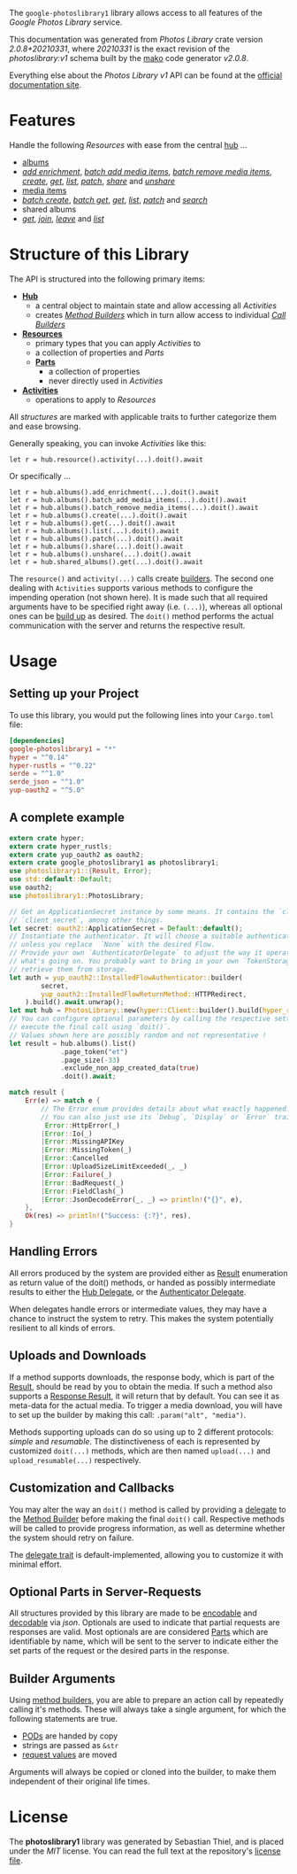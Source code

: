 <!---
DO NOT EDIT !
This file was generated automatically from 'src/mako/api/README.md.mako'
DO NOT EDIT !
-->
The `google-photoslibrary1` library allows access to all features of the *Google Photos Library* service.

This documentation was generated from *Photos Library* crate version *2.0.8+20210331*, where *20210331* is the exact revision of the *photoslibrary:v1* schema built by the [mako](http://www.makotemplates.org/) code generator *v2.0.8*.

Everything else about the *Photos Library* *v1* API can be found at the
[official documentation site](https://developers.google.com/photos/).
# Features

Handle the following *Resources* with ease from the central [hub](https://docs.rs/google-photoslibrary1/2.0.8+20210331/google_photoslibrary1/PhotosLibrary) ... 

* [albums](https://docs.rs/google-photoslibrary1/2.0.8+20210331/google_photoslibrary1/api::Album)
 * [*add enrichment*](https://docs.rs/google-photoslibrary1/2.0.8+20210331/google_photoslibrary1/api::AlbumAddEnrichmentCall), [*batch add media items*](https://docs.rs/google-photoslibrary1/2.0.8+20210331/google_photoslibrary1/api::AlbumBatchAddMediaItemCall), [*batch remove media items*](https://docs.rs/google-photoslibrary1/2.0.8+20210331/google_photoslibrary1/api::AlbumBatchRemoveMediaItemCall), [*create*](https://docs.rs/google-photoslibrary1/2.0.8+20210331/google_photoslibrary1/api::AlbumCreateCall), [*get*](https://docs.rs/google-photoslibrary1/2.0.8+20210331/google_photoslibrary1/api::AlbumGetCall), [*list*](https://docs.rs/google-photoslibrary1/2.0.8+20210331/google_photoslibrary1/api::AlbumListCall), [*patch*](https://docs.rs/google-photoslibrary1/2.0.8+20210331/google_photoslibrary1/api::AlbumPatchCall), [*share*](https://docs.rs/google-photoslibrary1/2.0.8+20210331/google_photoslibrary1/api::AlbumShareCall) and [*unshare*](https://docs.rs/google-photoslibrary1/2.0.8+20210331/google_photoslibrary1/api::AlbumUnshareCall)
* [media items](https://docs.rs/google-photoslibrary1/2.0.8+20210331/google_photoslibrary1/api::MediaItem)
 * [*batch create*](https://docs.rs/google-photoslibrary1/2.0.8+20210331/google_photoslibrary1/api::MediaItemBatchCreateCall), [*batch get*](https://docs.rs/google-photoslibrary1/2.0.8+20210331/google_photoslibrary1/api::MediaItemBatchGetCall), [*get*](https://docs.rs/google-photoslibrary1/2.0.8+20210331/google_photoslibrary1/api::MediaItemGetCall), [*list*](https://docs.rs/google-photoslibrary1/2.0.8+20210331/google_photoslibrary1/api::MediaItemListCall), [*patch*](https://docs.rs/google-photoslibrary1/2.0.8+20210331/google_photoslibrary1/api::MediaItemPatchCall) and [*search*](https://docs.rs/google-photoslibrary1/2.0.8+20210331/google_photoslibrary1/api::MediaItemSearchCall)
* shared albums
 * [*get*](https://docs.rs/google-photoslibrary1/2.0.8+20210331/google_photoslibrary1/api::SharedAlbumGetCall), [*join*](https://docs.rs/google-photoslibrary1/2.0.8+20210331/google_photoslibrary1/api::SharedAlbumJoinCall), [*leave*](https://docs.rs/google-photoslibrary1/2.0.8+20210331/google_photoslibrary1/api::SharedAlbumLeaveCall) and [*list*](https://docs.rs/google-photoslibrary1/2.0.8+20210331/google_photoslibrary1/api::SharedAlbumListCall)




# Structure of this Library

The API is structured into the following primary items:

* **[Hub](https://docs.rs/google-photoslibrary1/2.0.8+20210331/google_photoslibrary1/PhotosLibrary)**
    * a central object to maintain state and allow accessing all *Activities*
    * creates [*Method Builders*](https://docs.rs/google-photoslibrary1/2.0.8+20210331/google_photoslibrary1/client::MethodsBuilder) which in turn
      allow access to individual [*Call Builders*](https://docs.rs/google-photoslibrary1/2.0.8+20210331/google_photoslibrary1/client::CallBuilder)
* **[Resources](https://docs.rs/google-photoslibrary1/2.0.8+20210331/google_photoslibrary1/client::Resource)**
    * primary types that you can apply *Activities* to
    * a collection of properties and *Parts*
    * **[Parts](https://docs.rs/google-photoslibrary1/2.0.8+20210331/google_photoslibrary1/client::Part)**
        * a collection of properties
        * never directly used in *Activities*
* **[Activities](https://docs.rs/google-photoslibrary1/2.0.8+20210331/google_photoslibrary1/client::CallBuilder)**
    * operations to apply to *Resources*

All *structures* are marked with applicable traits to further categorize them and ease browsing.

Generally speaking, you can invoke *Activities* like this:

```Rust,ignore
let r = hub.resource().activity(...).doit().await
```

Or specifically ...

```ignore
let r = hub.albums().add_enrichment(...).doit().await
let r = hub.albums().batch_add_media_items(...).doit().await
let r = hub.albums().batch_remove_media_items(...).doit().await
let r = hub.albums().create(...).doit().await
let r = hub.albums().get(...).doit().await
let r = hub.albums().list(...).doit().await
let r = hub.albums().patch(...).doit().await
let r = hub.albums().share(...).doit().await
let r = hub.albums().unshare(...).doit().await
let r = hub.shared_albums().get(...).doit().await
```

The `resource()` and `activity(...)` calls create [builders][builder-pattern]. The second one dealing with `Activities` 
supports various methods to configure the impending operation (not shown here). It is made such that all required arguments have to be 
specified right away (i.e. `(...)`), whereas all optional ones can be [build up][builder-pattern] as desired.
The `doit()` method performs the actual communication with the server and returns the respective result.

# Usage

## Setting up your Project

To use this library, you would put the following lines into your `Cargo.toml` file:

```toml
[dependencies]
google-photoslibrary1 = "*"
hyper = "^0.14"
hyper-rustls = "^0.22"
serde = "^1.0"
serde_json = "^1.0"
yup-oauth2 = "^5.0"
```

## A complete example

```Rust
extern crate hyper;
extern crate hyper_rustls;
extern crate yup_oauth2 as oauth2;
extern crate google_photoslibrary1 as photoslibrary1;
use photoslibrary1::{Result, Error};
use std::default::Default;
use oauth2;
use photoslibrary1::PhotosLibrary;

// Get an ApplicationSecret instance by some means. It contains the `client_id` and 
// `client_secret`, among other things.
let secret: oauth2::ApplicationSecret = Default::default();
// Instantiate the authenticator. It will choose a suitable authentication flow for you, 
// unless you replace  `None` with the desired Flow.
// Provide your own `AuthenticatorDelegate` to adjust the way it operates and get feedback about 
// what's going on. You probably want to bring in your own `TokenStorage` to persist tokens and
// retrieve them from storage.
let auth = yup_oauth2::InstalledFlowAuthenticator::builder(
        secret,
        yup_oauth2::InstalledFlowReturnMethod::HTTPRedirect,
    ).build().await.unwrap();
let mut hub = PhotosLibrary::new(hyper::Client::builder().build(hyper_rustls::HttpsConnector::with_native_roots()), auth);
// You can configure optional parameters by calling the respective setters at will, and
// execute the final call using `doit()`.
// Values shown here are possibly random and not representative !
let result = hub.albums().list()
             .page_token("et")
             .page_size(-33)
             .exclude_non_app_created_data(true)
             .doit().await;

match result {
    Err(e) => match e {
        // The Error enum provides details about what exactly happened.
        // You can also just use its `Debug`, `Display` or `Error` traits
         Error::HttpError(_)
        |Error::Io(_)
        |Error::MissingAPIKey
        |Error::MissingToken(_)
        |Error::Cancelled
        |Error::UploadSizeLimitExceeded(_, _)
        |Error::Failure(_)
        |Error::BadRequest(_)
        |Error::FieldClash(_)
        |Error::JsonDecodeError(_, _) => println!("{}", e),
    },
    Ok(res) => println!("Success: {:?}", res),
}

```
## Handling Errors

All errors produced by the system are provided either as [Result](https://docs.rs/google-photoslibrary1/2.0.8+20210331/google_photoslibrary1/client::Result) enumeration as return value of
the doit() methods, or handed as possibly intermediate results to either the 
[Hub Delegate](https://docs.rs/google-photoslibrary1/2.0.8+20210331/google_photoslibrary1/client::Delegate), or the [Authenticator Delegate](https://docs.rs/yup-oauth2/*/yup_oauth2/trait.AuthenticatorDelegate.html).

When delegates handle errors or intermediate values, they may have a chance to instruct the system to retry. This 
makes the system potentially resilient to all kinds of errors.

## Uploads and Downloads
If a method supports downloads, the response body, which is part of the [Result](https://docs.rs/google-photoslibrary1/2.0.8+20210331/google_photoslibrary1/client::Result), should be
read by you to obtain the media.
If such a method also supports a [Response Result](https://docs.rs/google-photoslibrary1/2.0.8+20210331/google_photoslibrary1/client::ResponseResult), it will return that by default.
You can see it as meta-data for the actual media. To trigger a media download, you will have to set up the builder by making
this call: `.param("alt", "media")`.

Methods supporting uploads can do so using up to 2 different protocols: 
*simple* and *resumable*. The distinctiveness of each is represented by customized 
`doit(...)` methods, which are then named `upload(...)` and `upload_resumable(...)` respectively.

## Customization and Callbacks

You may alter the way an `doit()` method is called by providing a [delegate](https://docs.rs/google-photoslibrary1/2.0.8+20210331/google_photoslibrary1/client::Delegate) to the 
[Method Builder](https://docs.rs/google-photoslibrary1/2.0.8+20210331/google_photoslibrary1/client::CallBuilder) before making the final `doit()` call. 
Respective methods will be called to provide progress information, as well as determine whether the system should 
retry on failure.

The [delegate trait](https://docs.rs/google-photoslibrary1/2.0.8+20210331/google_photoslibrary1/client::Delegate) is default-implemented, allowing you to customize it with minimal effort.

## Optional Parts in Server-Requests

All structures provided by this library are made to be [encodable](https://docs.rs/google-photoslibrary1/2.0.8+20210331/google_photoslibrary1/client::RequestValue) and 
[decodable](https://docs.rs/google-photoslibrary1/2.0.8+20210331/google_photoslibrary1/client::ResponseResult) via *json*. Optionals are used to indicate that partial requests are responses 
are valid.
Most optionals are are considered [Parts](https://docs.rs/google-photoslibrary1/2.0.8+20210331/google_photoslibrary1/client::Part) which are identifiable by name, which will be sent to 
the server to indicate either the set parts of the request or the desired parts in the response.

## Builder Arguments

Using [method builders](https://docs.rs/google-photoslibrary1/2.0.8+20210331/google_photoslibrary1/client::CallBuilder), you are able to prepare an action call by repeatedly calling it's methods.
These will always take a single argument, for which the following statements are true.

* [PODs][wiki-pod] are handed by copy
* strings are passed as `&str`
* [request values](https://docs.rs/google-photoslibrary1/2.0.8+20210331/google_photoslibrary1/client::RequestValue) are moved

Arguments will always be copied or cloned into the builder, to make them independent of their original life times.

[wiki-pod]: http://en.wikipedia.org/wiki/Plain_old_data_structure
[builder-pattern]: http://en.wikipedia.org/wiki/Builder_pattern
[google-go-api]: https://github.com/google/google-api-go-client

# License
The **photoslibrary1** library was generated by Sebastian Thiel, and is placed 
under the *MIT* license.
You can read the full text at the repository's [license file][repo-license].

[repo-license]: https://github.com/Byron/google-apis-rsblob/main/LICENSE.md
